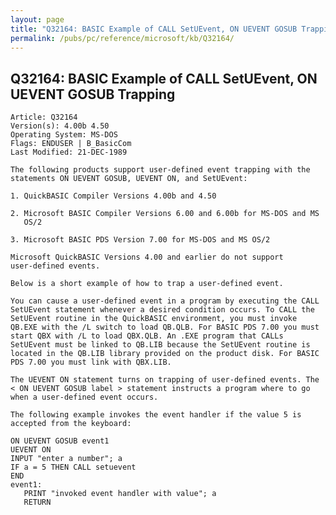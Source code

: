 ```yaml
---
layout: page
title: "Q32164: BASIC Example of CALL SetUEvent, ON UEVENT GOSUB Trapping"
permalink: /pubs/pc/reference/microsoft/kb/Q32164/
---
```


## Q32164: BASIC Example of CALL SetUEvent, ON UEVENT GOSUB Trapping

	Article: Q32164
	Version(s): 4.00b 4.50
	Operating System: MS-DOS
	Flags: ENDUSER | B_BasicCom
	Last Modified: 21-DEC-1989
	
	The following products support user-defined event trapping with the
	statements ON UEVENT GOSUB, UEVENT ON, and SetUEvent:
	
	1. QuickBASIC Compiler Versions 4.00b and 4.50
	
	2. Microsoft BASIC Compiler Versions 6.00 and 6.00b for MS-DOS and MS
	   OS/2
	
	3. Microsoft BASIC PDS Version 7.00 for MS-DOS and MS OS/2
	
	Microsoft QuickBASIC Versions 4.00 and earlier do not support
	user-defined events.
	
	Below is a short example of how to trap a user-defined event.
	
	You can cause a user-defined event in a program by executing the CALL
	SetUEvent statement whenever a desired condition occurs. To CALL the
	SetUEvent routine in the QuickBASIC environment, you must invoke
	QB.EXE with the /L switch to load QB.QLB. For BASIC PDS 7.00 you must
	start QBX with /L to load QBX.QLB. An .EXE program that CALLs
	SetUEvent must be linked to QB.LIB because the SetUEvent routine is
	located in the QB.LIB library provided on the product disk. For BASIC
	PDS 7.00 you must link with QBX.LIB.
	
	The UEVENT ON statement turns on trapping of user-defined events. The
	< ON UEVENT GOSUB label > statement instructs a program where to go
	when a user-defined event occurs.
	
	The following example invokes the event handler if the value 5 is
	accepted from the keyboard:
	
	ON UEVENT GOSUB event1
	UEVENT ON
	INPUT "enter a number"; a
	IF a = 5 THEN CALL setuevent
	END
	event1:
	   PRINT "invoked event handler with value"; a
	   RETURN
